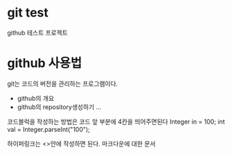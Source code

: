 # git test
github 테스트 프로젝트

# github 사용법
git는 코드의 버전을 관리하는 프로그램이다. 
  - github의 개요
  - github의 repository생성하기
...

코드블럭을 작성하는 방법은 코드 앞 부분에 4칸을 띄어주면된다 
     Integer in = 100;
     int val = Integer.parseInt("100");
    
하이퍼링크는 <>안에 작성하면 된다. 
마크다운에 대한 문서
